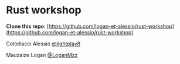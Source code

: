 # Rust workshop

**Clone this repo**: [https://github.com/logan-et-alessio/rust-workshop](https://github.com/logan-et-alessio/rust-workshop)


Coltellacci Alessio [@lightplay8](https://twitter.com/lightplay8)

Mauzaize Logan [@LoganMzz](https://twitter.com/LoganMzz)